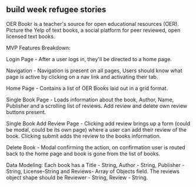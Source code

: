 ## build week refugee stories
OER Bookr is a teacher's source for open educational resources (OER). 
Picture the Yelp of text books, a social platform for peer reviewed, open licensed text books. 

MVP Features Breakdown:

Login Page - After a user logs in, they'll be directed to a home page.

Navigation - Navigation is present on all pages, Users should know what page is active by clicking on a nav link and activating their tab.

Home Page - Contains a list of OER Books laid out in a grid format.

Single Book Page - Loads information about the book, Author, Name, Publisher and a scrolling list of reviews. Add review and delete own review buttons present.

Single Book Add Review Page - Clicking add review brings up a form (could be modal, could be its own page) where a user can add their review of the book. Clicking submit adds the review to the books information.

Delete Book - Modal confirming the action, on confirmation user is routed back to the home page and book is gone from the list of books.

Data Modeling: Each book has a Title - String, Author - String, Publisher - String, License-String and Reviews- Array of Objects field. The reviews object shape should be Reviewer - String, Review - String.
